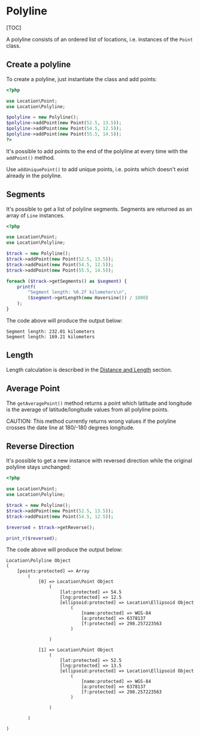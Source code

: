# Polyline

[TOC]

A polyline consists of an ordered list of locations, i.e. instances of
the `Point` class.

## Create a polyline

To create a polyline, just instantiate the class and add points:

``` php
<?php

use Location\Point;
use Location\Polyline;

$polyline = new Polyline();
$polyline->addPoint(new Point(52.5, 13.5));
$polyline->addPoint(new Point(54.5, 12.5));
$polyline->addPoint(new Point(55.5, 14.5));
?>
```

It's possible to add points to the end of the polyline at every time with the `addPoint()` method.

Use `addUniquePoint()` to add unique points, i.e. points which doesn't exist already in the polyline.

## Segments

It's possible to get a list of polyline segments. Segments are returned as an
array of `Line` instances.

``` php
<?php

use Location\Point;
use Location\Polyline;

$track = new Polyline();
$track->addPoint(new Point(52.5, 13.5));
$track->addPoint(new Point(54.5, 12.5));
$track->addPoint(new Point(55.5, 14.5));

foreach ($track->getSegments() as $segment) {
    printf(
        "Segment length: %0.2f kilometers\n",
        ($segment->getLength(new Haversine()) / 1000)
    );
}
```

The code above will produce the output below:

``` plaintext
Segment length: 232.01 kilometers
Segment length: 169.21 kilometers
```

## Length

Length calculation is described in the [Distance and Length](../Calculations/Distance_and_Length) section.

## Average Point

The `getAveragePoint()` method returns a point which latitude and longitude is the average of latitude/longitude values from all polyline points.

CAUTION: This method currently returns wrong values if the polyline crosses the date line at 180/-180 degrees longitude.

## Reverse Direction

It's possible to get a new instance with reversed direction while the
original polyline stays unchanged:

``` php
<?php

use Location\Point;
use Location\Polyline;

$track = new Polyline();
$track->addPoint(new Point(52.5, 13.5));
$track->addPoint(new Point(54.5, 12.5));

$reversed = $track->getReverse();

print_r($reversed);
```

The code above will produce the output below:

``` plaintext
Location\Polyline Object
(
    [points:protected] => Array
        (
            [0] => Location\Point Object
                (
                    [lat:protected] => 54.5
                    [lng:protected] => 12.5
                    [ellipsoid:protected] => Location\Ellipsoid Object
                        (
                            [name:protected] => WGS-84
                            [a:protected] => 6378137
                            [f:protected] => 298.257223563
                        )

                )

            [1] => Location\Point Object
                (
                    [lat:protected] => 52.5
                    [lng:protected] => 13.5
                    [ellipsoid:protected] => Location\Ellipsoid Object
                        (
                            [name:protected] => WGS-84
                            [a:protected] => 6378137
                            [f:protected] => 298.257223563
                        )

                )

        )

)
```
